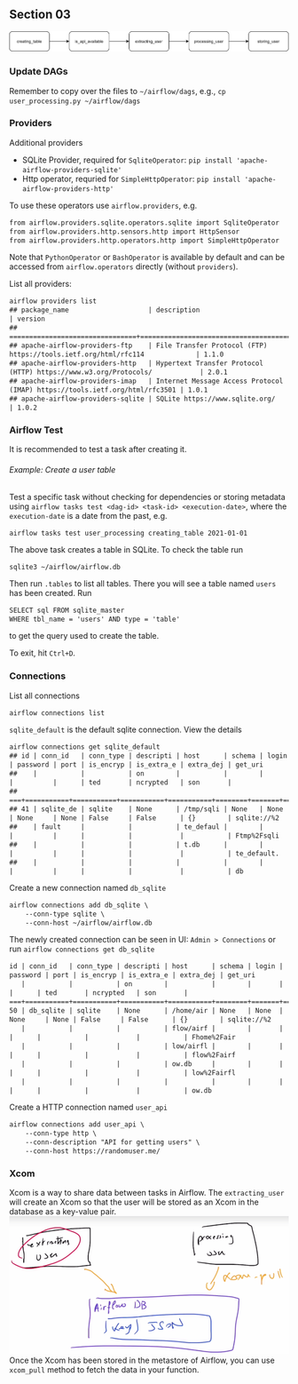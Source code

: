 ## Section 03

![workflow](doc/workflow_section3.png)

### Update DAGs
Remember to copy over the files to `~/airflow/dags`, e.g., `cp user_processing.py ~/airflow/dags`
### Providers

Additional providers
- SQLite Provider, required for `SqliteOperator`: `pip install 'apache-airflow-providers-sqlite'`
- Http operator, requried for `SimpleHttpOperator`: `pip install 'apache-airflow-providers-http'`

To use these operators use `airflow.providers`, e.g.
```
from airflow.providers.sqlite.operators.sqlite import SqliteOperator
from airflow.providers.http.sensors.http import HttpSensor
from airflow.providers.http.operators.http import SimpleHttpOperator
```

Note that `PythonOperator` or `BashOperator` is available by default and can be accessed from `airflow.operators` directly (without `providers`).

List all providers:
```
airflow providers list
## package_name                    | description                                                                 | version
## ================================+=============================================================================+========
## apache-airflow-providers-ftp    | File Transfer Protocol (FTP) https://tools.ietf.org/html/rfc114             | 1.1.0  
## apache-airflow-providers-http   | Hypertext Transfer Protocol (HTTP) https://www.w3.org/Protocols/            | 2.0.1  
## apache-airflow-providers-imap   | Internet Message Access Protocol (IMAP) https://tools.ietf.org/html/rfc3501 | 1.0.1  
## apache-airflow-providers-sqlite | SQLite https://www.sqlite.org/                                              | 1.0.2 
```

### Airflow Test
It is recommended to test a task after creating it.

###### Example: Create a user table
Test a specific task without checking for dependencies or storing metadata using `airflow tasks test <dag-id> <task-id> <execution-date>`, where the `execution-date` is a date from the past, e.g.
```
airflow tasks test user_processing creating_table 2021-01-01
```
The above task creates a table in SQLite. To check the table run
```
sqlite3 ~/airflow/airflow.db
```
Then run `.tables` to list all tables. There you will see a table named `users` has been created. Run
```
SELECT sql FROM sqlite_master 
WHERE tbl_name = 'users' AND type = 'table'
```
to get the query used to create the table.

To exit, hit `Ctrl+D`.



### Connections
List all connections
```
airflow connections list
```

`sqlite_default` is the default sqlite connection. View the details
```
airflow connections get sqlite_default
## id | conn_id   | conn_type | descripti | host      | schema | login | password | port | is_encryp | is_extra_e | extra_dej | get_uri    
##    |           |           | on        |           |        |       |          |      | ted       | ncrypted   | son       |            
## ===+===========+===========+===========+===========+========+=======+==========+======+===========+============+===========+============
## 41 | sqlite_de | sqlite    | None      | /tmp/sqli | None   | None  | None     | None | False     | False      | {}        | sqlite://%2
##    | fault     |           |           | te_defaul |        |       |          |      |           |            |           | Ftmp%2Fsqli
##    |           |           |           | t.db      |        |       |          |      |           |            |           | te_default.
##    |           |           |           |           |        |       |          |      |           |            |           | db   
```

Create a new connection named `db_sqlite`
```
airflow connections add db_sqlite \
    --conn-type sqlite \
    --conn-host ~/airflow/airflow.db
```

The newly created connection can be seen in UI: `Admin > Connections` or run `airflow connections get db_sqlite`
```
id | conn_id   | conn_type | descripti | host      | schema | login | password | port | is_encryp | is_extra_e | extra_dej | get_uri    
   |           |           | on        |           |        |       |          |      | ted       | ncrypted   | son       |            
===+===========+===========+===========+===========+========+=======+==========+======+===========+============+===========+============
50 | db_sqlite | sqlite    | None      | /home/air | None   | None  | None     | None | False     | False      | {}        | sqlite://%2
   |           |           |           | flow/airf |        |       |          |      |           |            |           | Fhome%2Fair
   |           |           |           | low/airfl |        |       |          |      |           |            |           | flow%2Fairf
   |           |           |           | ow.db     |        |       |          |      |           |            |           | low%2Fairfl
   |           |           |           |           |        |       |          |      |           |            |           | ow.db
```

Create a HTTP connection named `user_api`
```
airflow connections add user_api \
    --conn-type http \
    --conn-description "API for getting users" \
    --conn-host https://randomuser.me/
```

### Xcom
Xcom is a way to share data between tasks in Airflow. The `extracting_user` will create an Xcom so that the user will be stored as an Xcom in the database as a key-value pair. 
![workflow](doc/xcom.png)
Once the Xcom has been stored in the metastore of Airflow, you can use `xcom_pull` method to fetch the data in your function.
